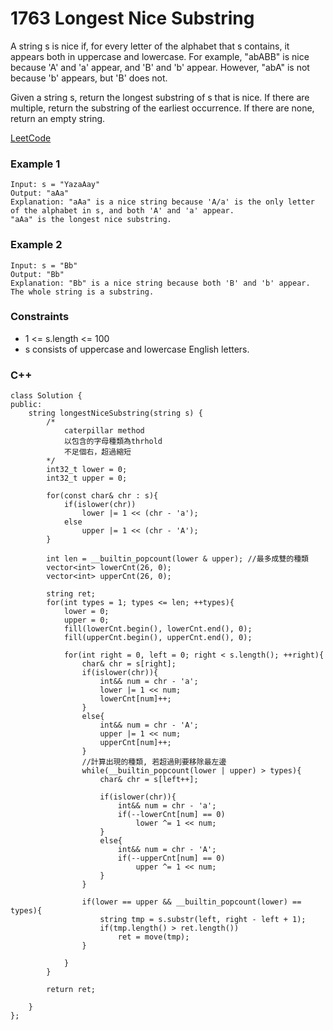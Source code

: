 # 1763 Longest Nice Substring

A string s is nice if, for every letter of the alphabet that s contains, it appears both in uppercase and lowercase. For example, "abABB" is nice because 'A' and 'a' appear, and 'B' and 'b' appear. However, "abA" is not because 'b' appears, but 'B' does not.

Given a string s, return the longest substring of s that is nice. If there are multiple, return the substring of the earliest occurrence. If there are none, return an empty string.

 
[LeetCode](https://leetcode.cn/problems/sum-of-unique-elements/)

### Example 1

```
Input: s = "YazaAay"
Output: "aAa"
Explanation: "aAa" is a nice string because 'A/a' is the only letter of the alphabet in s, and both 'A' and 'a' appear.
"aAa" is the longest nice substring.
```

### Example 2

```
Input: s = "Bb"
Output: "Bb"
Explanation: "Bb" is a nice string because both 'B' and 'b' appear. The whole string is a substring.
```


### Constraints

* 1 <= s.length <= 100
* s consists of uppercase and lowercase English letters.

### C++ 

```
class Solution {
public:
    string longestNiceSubstring(string s) {
        /*
            caterpillar method
            以包含的字母種類為thrhold
            不足個右，超過縮短
        */
        int32_t lower = 0;
        int32_t upper = 0;

        for(const char& chr : s){
            if(islower(chr))
                lower |= 1 << (chr - 'a');
            else
                upper |= 1 << (chr - 'A');
        }

        int len = __builtin_popcount(lower & upper); //最多成雙的種類
        vector<int> lowerCnt(26, 0);
        vector<int> upperCnt(26, 0);
        
        string ret;
        for(int types = 1; types <= len; ++types){
            lower = 0;
            upper = 0;
            fill(lowerCnt.begin(), lowerCnt.end(), 0);
            fill(upperCnt.begin(), upperCnt.end(), 0);

            for(int right = 0, left = 0; right < s.length(); ++right){
                char& chr = s[right];
                if(islower(chr)){
                    int&& num = chr - 'a';
                    lower |= 1 << num;
                    lowerCnt[num]++;
                }
                else{
                    int&& num = chr - 'A';
                    upper |= 1 << num;
                    upperCnt[num]++;
                }
                //計算出現的種類, 若超過則要移除最左邊
                while(__builtin_popcount(lower | upper) > types){
                    char& chr = s[left++];

                    if(islower(chr)){
                        int&& num = chr - 'a';
                        if(--lowerCnt[num] == 0)
                            lower ^= 1 << num;                        
                    }
                    else{
                        int&& num = chr - 'A';
                        if(--upperCnt[num] == 0)
                            upper ^= 1 << num;                        
                    }
                }

                if(lower == upper && __builtin_popcount(lower) == types){
                    string tmp = s.substr(left, right - left + 1);
                    if(tmp.length() > ret.length())
                        ret = move(tmp);
                }

            }
        }        

        return ret;

    }
};
```